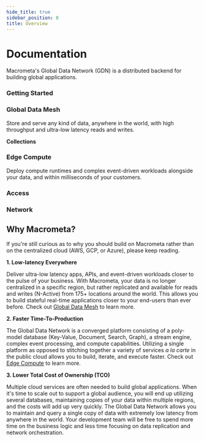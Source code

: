 ```yaml
---
hide_title: true
sidebar_position: 0
title: Overview
---
```


# Documentation

Macrometa's Global Data Network (GDN) is a distributed backend for building global applications. 

### Getting Started

<grid cols={3}>
  <card
    heading="Quickstart Guide"
    description="Get started with a comprehensive tutorial that covers the basics."
    href="/quickstart"
  />
  <card
    heading="Developer Tools"
    description="Leverage our CLI, SDKs and libraries to start building now."
    href="/development"
  />
  <card
    heading="Sample Apps"
    description="Explore our library of open source sample apps and starter projects."
    href="/apps"
  />
</grid>

### Global Data Mesh

Store and serve any kind of data, anywhere in the world, with high throughput and ultra-low latency reads and writes.

<grid cols={3}>
  <card
    heading="Graphs"
    description="Dynamic, high-throughput graphs with ultra low-latency queries."
    href="/graphs"
  />
  <card
    heading="Search"
    description="Flexible full-text search, similarity ranking, and more."
    href="/search/search"
  />
  <card
    heading="Streams"
    description="Distributed, real-time stream engine with pub/sub and message queues."
    href="/streams"
  />
</grid>

**Collections**

<grid cols={3}>
  <card
    heading="Intro to Collections"
    description="Flexible, poly-model data layer supporting multiple data types."
    href="/collections"
  />
  <card
    heading="Document Collections"
    description="NoSQL document collections with flexible indexing and modeling."
    href="/collections/documents"
  />
  <card
    heading="Dynamo-mode Collections"
    description="Full-featured compatibility with AWS DynamoDB SDKs and CLI."
    href="/collections/dynamo/create-dynamo-table"
  />
  <card
    heading="Graph Edge Collection"
    description="Document type used by Graphs to model relationships between nodes."
    href="/collections/keyvalue"
  />
  <card
    heading="Key-Value Collections"
    description="High-throughput KV collections powering a wide range of use cases."
    href="/collections/keyvalue"
  />
  <card
    heading="Redis-mode Collections"
    description="Full-featured Redis-compatible collection and API."
    href="/collections/redis-mode/"
  />
</grid>

### Edge Compute

Deploy compute runtimes and complex event-driven workloads alongside your data, and within milliseconds of your customers.

<grid cols={3}>
  <card
    heading="Query Workers"
    href="/queryworkers"
  />
  <card
    heading="Stream Workers"
    href="/cep"
  />
</grid>

### Access

<grid cols={3}>
  <card
    heading="API Keys"
    href="/account-management/api-keys/"
  />
  <card
    heading="Authentication"
    href="/account-management/auth"
  />
  <card
    heading="Permissions"
    href="/account-management/permissions"
  />
  <card
    heading="Users"
    href="/account-management/users"
  />
</grid>

### Network

<grid cols={3}>
  <card
    heading="Fabrics"
    href="/geofabrics"
  />
</grid>

## Why Macrometa?

If you're still curious as to why you should build on Macrometa rather than on the centralized cloud (AWS, GCP, or Azure), please keep reading.

**1. Low-latency Everywhere**

Deliver ultra-low latency apps, APIs, and event-driven workloads closer to the pulse of your business. With Macrometa, your data is no longer centralized in a specific region, but rather replicated and available for reads and writes (N-Active) from 175+ locations around the world. This allows you to build stateful real-time applications closer to your end-users than ever before. Check out [Global Data Mesh](https://www.macrometa.com/platform/global-data-mesh) to learn more.

**2. Faster Time-To-Production**

The Global Data Network is a converged platform consisting of a poly-model database (Key-Value, Document, Search, Graph), a stream engine, complex event processing, and compute capabilities. Utilizing a single platform as opposed to stitching together a variety of services _a la carte_ in the public cloud allows you to build, iterate, and execute faster. Check out [Edge Compute](https://www.macrometa.com/platform/edge-compute) to learn more.

**3. Lower Total Cost of Ownership (TCO)**

Multiple cloud services are often needed to build global applications. When it's time to scale out to support a global audience, you will end up utilizing several databases, maintaining copies of your data within multiple regions, and the costs will add up very quickly. The Global Data Network allows you to maintain and query a single copy of data with extremely low latency from anywhere in the world. Your development team will be free to spend more time on the business logic and less time focusing on data replication and network orchestration.
